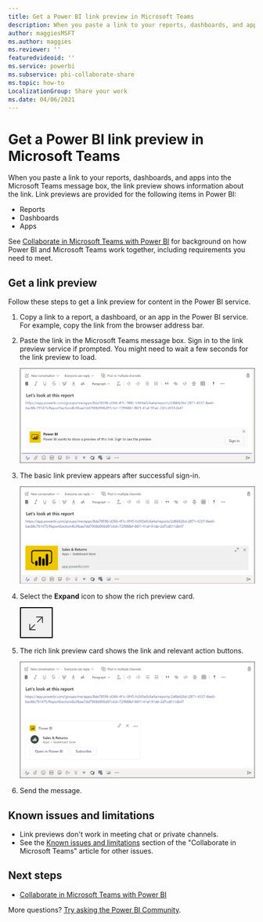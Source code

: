 ```yaml
---
title: Get a Power BI link preview in Microsoft Teams
description: When you paste a link to your reports, dashboards, and apps into the Microsoft Teams message box, the link preview shows information about the link.
author: maggiesMSFT
ms.author: maggies
ms.reviewer: ''
featuredvideoid: ''
ms.service: powerbi
ms.subservice: pbi-collaborate-share
ms.topic: how-to
LocalizationGroup: Share your work
ms.date: 04/06/2021
---
```


# Get a Power BI link preview in Microsoft Teams

When you paste a link to your reports, dashboards, and apps into the Microsoft Teams message box, the link preview shows information about the link. Link previews are provided for the following items in Power BI:

- Reports
- Dashboards
- Apps

See [Collaborate in Microsoft Teams with Power BI](service-collaborate-microsoft-teams.md) for background on how Power BI and Microsoft Teams work together, including requirements you need to meet.

## Get a link preview

Follow these steps to get a link preview for content in the Power BI service.

1. Copy a link to a report, a dashboard, or an app in the Power BI service. For example, copy the link from the browser address bar.

1. Paste the link in the Microsoft Teams message box. Sign in to the link preview service if prompted. You might need to wait a few seconds for the link preview to load.

    ![Screenshot of Sign in to Power B I bot.](media/service-teams-link-preview/service-teams-link-preview-sign-in-needed.png)

1. The basic link preview appears after successful sign-in.

    ![Screenshot of Basic link preview.](media/service-teams-link-preview/service-teams-link-preview-basic.png)

1. Select the **Expand** icon to show the rich preview card.

    ![Screenshot of Expand icon.](media/service-teams-link-preview/service-teams-link-preview-expand-icon.png)

1. The rich link preview card shows the link and relevant action buttons.

    ![Screenshot of Rich link preview card.](media/service-teams-link-preview/service-teams-link-preview-nice-card.png)

1. Send the message.

## Known issues and limitations

- Link previews don't work in meeting chat or private channels.
- See the [Known issues and limitations](service-collaborate-microsoft-teams.md#known-issues-and-limitations) section of the "Collaborate in Microsoft Teams" article for other issues.

## Next steps

- [Collaborate in Microsoft Teams with Power BI](service-collaborate-microsoft-teams.md)

More questions? [Try asking the Power BI Community](https://community.powerbi.com/).
